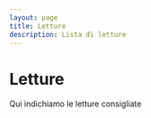 ```yaml
---
layout: page
title: Letture
description: Lista di letture 
---
```


# Letture


Qui indichiamo le letture consigliate
